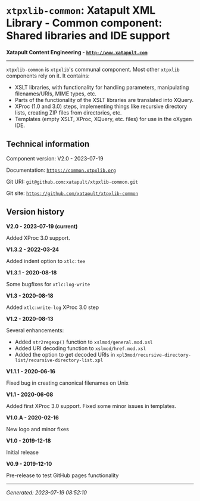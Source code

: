 # `xtpxlib-common`: Xatapult XML Library - Common component: Shared libraries and IDE support

**Xatapult Content Engineering - [`http://www.xatapult.com`](http://www.xatapult.com)**

---------- 

`xtpxlib-common` is `xtpxlib`'s communal component. Most other `xtpxlib` components rely on it. It contains:
* XSLT libraries, with functionality for handling parameters, manipulating filenames/URIs, MIME types, etc.
* Parts of the functionality of the XSLT libraries are translated into XQuery. 
* XProc (1.0 and 3.0) steps, implementing things like recursive directory lists, creating ZIP files from directories, etc.
* Templates (empty XSLT, XProc, XQuery, etc. files) for use in the oXygen IDE.

## Technical information

Component version: V2.0 - 2023-07-19

Documentation: [`https://common.xtpxlib.org`](https://common.xtpxlib.org)

Git URI: `git@github.com:xatapult/xtpxlib-common.git`

Git site: [`https://github.com/xatapult/xtpxlib-common`](https://github.com/xatapult/xtpxlib-common)
      


## Version history

**V2.0 - 2023-07-19 (current)**

Added XProc 3.0 support.

**V1.3.2 - 2022-03-24**

Added indent option to `xtlc:tee`

**V1.3.1 - 2020-08-18**

Some bugfixes for `xtlc:log-write`

**V1.3 - 2020-08-18**

Added `xtlc:write-log` XProc 3.0 step

**V1.2 - 2020-08-13**

Several enhancements:
* Added `str2regexp()` function to `xslmod/general.mod.xsl`
* Added URI decoding function to `xslmod/href.mod.xsl`
* Added the option to get decoded URIs in `xpl3mod/recursive-directory-list/recursive-directory-list.xpl`

**V1.1.1 - 2020-06-16**

Fixed bug in creating canonical filenames on Unix

**V1.1 - 2020-06-08**

Added first XProc 3.0 support. Fixed some minor issues in templates.

**V1.0.A - 2020-02-16**

New logo and minor fixes

**V1.0 - 2019-12-18**

Initial release

**V0.9 - 2019-12-10**

Pre-release to test GitHub pages functionality


-----------
*Generated: 2023-07-19 08:52:10*

